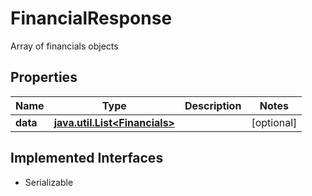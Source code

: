 

# FinancialResponse

Array of financials objects

## Properties

Name | Type | Description | Notes
------------ | ------------- | ------------- | -------------
**data** | [**java.util.List&lt;Financials&gt;**](Financials.md) |  |  [optional]


## Implemented Interfaces

* Serializable


